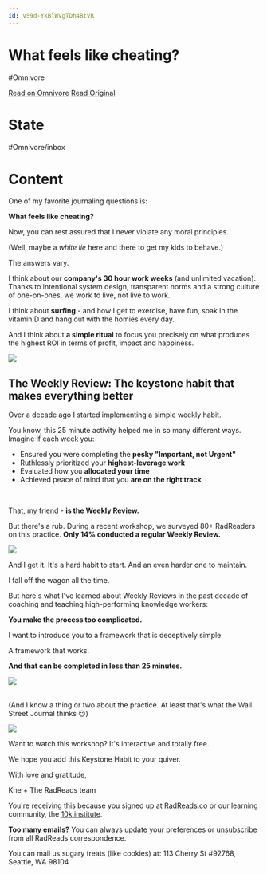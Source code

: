```yaml
---
id: vS9d-YkBlWVgTDh4BtVR
---
```


# What feels like cheating?
#Omnivore

[Read on Omnivore](https://omnivore.app/me/what-feels-like-cheating-189f95d0607)
[Read Original](https://omnivore.app/no_url?q=aa410d21-82cc-4fc2-8f6f-988a72dc4da2)

# State
#Omnivore/inbox

# Content
One of my favorite journaling questions is:

**What feels like cheating?**

Now, you can rest assured that I never violate any moral principles.

(Well, maybe a _white lie_ here and there to get my kids to behave.)

The answers vary.

I think about our **company's 30 hour work weeks** (and unlimited vacation). Thanks to intentional system design, transparent norms and a strong culture of one-on-ones, we work to live, not live to work.

I think about **surfing** \- and how I get to exercise, have fun, soak in the vitamin D and hang out with the homies every day.

And I think about **a simple ritual** to focus you precisely on what produces the highest ROI in terms of profit, impact and happiness.

![](https://proxy-prod.omnivore-image-cache.app/30x0,sQw0M1vs-fOrYhrpUgrpzM5oi_yOkSt7wvnPhOVpBerE/https://embed.filekitcdn.com/e/soCyR57pgxv3XZJLXQFY1r/vooB4ftig6eeciKrpw3QsB?w=800&fit=max)

## The Weekly Review: The keystone habit that makes everything better

Over a decade ago I started implementing a simple weekly habit.

You know, this 25 minute activity helped me in so many different ways. Imagine if each week you:

* Ensured you were completing the **pesky "Important, not Urgent"**
* Ruthlessly prioritized your **highest-leverage work**
* Evaluated how you **allocated your time**
* Achieved peace of mind that you **are on the right track**

**​**

That, my friend - **is the Weekly Review.**

But there's a rub. During a recent workshop, we surveyed 80+ RadReaders on this practice. **Only 14% conducted a regular Weekly Review.**

![](https://proxy-prod.omnivore-image-cache.app/350x0,sT7jx6fJkne7mk8SVDiJuIPtDFc6dQaqJof3JuVcFSyo/https://embed.filekitcdn.com/e/soCyR57pgxv3XZJLXQFY1r/7DMYN9CozUK6ohRk4QAcsB/email)

And I get it. It's a hard habit to start. And an even harder one to maintain.

I fall off the wagon all the time.

But here's what I've learned about Weekly Reviews in the past decade of coaching and teaching high-performing knowledge workers:

**You make the process too complicated.**

I want to introduce you to a framework that is deceptively simple.

A framework that works. 

**And that can be completed in less than 25 minutes.**

![](https://proxy-prod.omnivore-image-cache.app/400x0,sdLVg6dGEj0X3u0T1y3MvnwOBLRUZIgJLSZv4fuYkT3Q/https://embed.filekitcdn.com/e/soCyR57pgxv3XZJLXQFY1r/tkkdJfrwkGCcmadUfKWRDT/email)

​  
(And I know a thing or two about the practice. At least that's what the Wall Street Journal thinks 😉)

![](https://proxy-prod.omnivore-image-cache.app/800x0,sFvAUEzquQju4Y2nLe40y4JdIKwRWe1gqMxl6iOpRUvE/https://embed.filekitcdn.com/e/soCyR57pgxv3XZJLXQFY1r/dnwHNjYfY8UAdGAXkJDVHD?w=800&fit=max)

Want to watch this workshop? It's interactive and totally free.

We hope you add this Keystone Habit to your quiver.

With love and gratitude,

Khe + The RadReads team

You're receiving this because you signed up at [RadReads.co](https://click.convertkit-mail.com/0vuknovkqzigue53xzflhwnwwk55/reh8hohqgrg8p9f6/aHR0cHM6Ly9yYWRyZWFkcy5jbw==) or our learning community, the [10k institute](https://click.convertkit-mail.com/0vuknovkqzigue53xzflhwnwwk55/vqh3hrhnz7z564fw/aHR0cDovLzEway5yYWRyZWFkcy5jbw==). 

**Too many emails?** You can always [update](https://preferences.convertkit-mail.com/0vuknovkqzigue53xzflhwnwwk55) your preferences or [unsubscribe](https://unsubscribe.convertkit-mail.com/0vuknovkqzigue53xzflhwnwwk55) from all RadReads correspondence. 

You can mail us sugary treats (like cookies) at: 113 Cherry St #92768, Seattle, WA 98104

